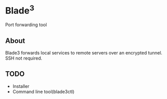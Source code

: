 # Blade<sup>3</sup>
Port forwarding tool

## About
Blade3 forwards local services to remote servers over an encrypted tunnel. SSH not required.

## TODO
* Installer
* Command line tool(blade3ctl)
